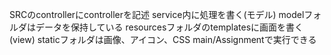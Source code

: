 SRCのcontrollerにcontrollerを記述
service内に処理を書く(モデル)
modelフォルダはデータを保持している
resourcesフォルダのtemplatesに画面を書く(view)
staticフォルダは画像、アイコン、CSS
main/Assignmentで実行できる

